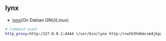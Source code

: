 ## lynx

  * [lynx](https:/github.com/eyedeekay/various-i2p-browsers/lynx)(On Debian GNU/Linux)

```sh
# Command used:
http_proxy=http:/127.0.0.1:4444 \/usr/bin/lynx http:/rcwtb3h46mcsm4jkpg5buinikn3oxc7j54wgokxuupmyquifhuvq.b32.i2p/
```
